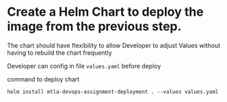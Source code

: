 # Create a Helm Chart to deploy the image from the previous step. 
The chart should have
flexibility to allow Developer to adjust Values without having to rebuild the chart
frequently

Developer can config in file `values.yaml` before deploy

command to deploy chart
```
helm install mtla-devops-assignment-deployment . --values values.yaml
```
